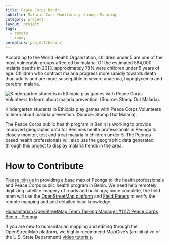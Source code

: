 ```yaml
---
title: Peace Corps Benin
subtitle: Malaria Case Monitoring through Mapping
category: project
layout: project
tags:
  - remote
  - ready
permalink: project/benin/
---
```

According to the World Health Organization, children under 5 are one of the most vulnerable groups affected by malaria. Of the estimated 584,000 malaria deaths in 2013, approximately 78% were children under 5 years of age. Children who contract malaria progress more rapidly towards death than adults and are more susceptible to severe anaemia, hypoglycemia and cerebral malaria.

![Kindergarten students in Ethiopia play games with Peace Corps Volunteers to learn about malaria prevention. (Source: Stomp Out Malaria).](https://cloud.githubusercontent.com/assets/11095450/10312439/427e3124-6c19-11e5-956a-92da7ffb5a8e.jpg)

Kindergarten students in Ethiopia play games with Peace Corps Volunteers to learn about malaria prevention. (Source: Stomp Out Malaria). 

The Peace Corps public health program in Benin is working to provide improved geographic data for Beninois health professionals in Peonga to closely monitor, test and treat malaria in children under 5. The Peonga-based health professionals will also use the geographic data generated through this project to display malaria trends in the area. 

# How to Contribute

[Please join us](http://tasks.hotosm.org/project/1117) in providing a base map of Peonga to the health professionals and Peace Corps public health program in Benin. We need help remotely digitizing satellite imagery of roads and buildings; once complete, the field team will use the [OpenStreetMap platform](http://openstreetmap.org/) and [Field Papers](http://fieldpapers.org/) to verify the remote mapping and add detailed local knowledge. 

[Humanitarian OpenStreetMap Team Tasking Manager #1117: Peace Corps Benin - Peonga](http://tasks.hotosm.org/project/1117)


If you are new to humanitarian mapping and editing through the OpenStreetMap platform, we highly recommend MapGive’s (an initiative of the U.S. State Department) [video tutorials](http://www.mapgive.state.gov/).
